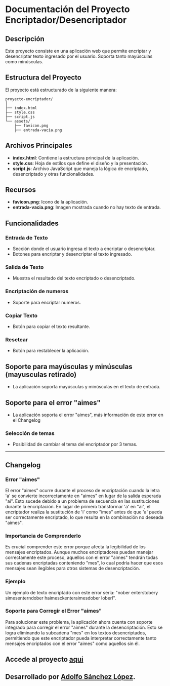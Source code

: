 # Documentación del Proyecto Encriptador/Desencriptador

## Descripción

Este proyecto consiste en una aplicación web que permite encriptar y desencriptar texto ingresado por el usuario. Soporta tanto mayúsculas como minúsculas.

## Estructura del Proyecto

El proyecto está estructurado de la siguiente manera:

```
proyecto-encriptador/
│
├── index.html
├── style.css
├── script.js
└── assets/
    ├── favicon.png
    ├── entrada-vacia.png
```

## Archivos Principales

- **index.html**: Contiene la estructura principal de la aplicación.
- **style.css**: Hoja de estilos que define el diseño y la presentación.
- **script.js**: Archivo JavaScript que maneja la lógica de encriptado, desencriptado y otras funcionalidades.

## Recursos

- **favicon.png**: Icono de la aplicación.
- **entrada-vacia.png**: Imagen mostrada cuando no hay texto de entrada.

## Funcionalidades

### Entrada de Texto

- Sección donde el usuario ingresa el texto a encriptar o desencriptar.
- Botones para encriptar y desencriptar el texto ingresado.

### Salida de Texto

- Muestra el resultado del texto encriptado o desencriptado.

### Encriptación de numeros

- Soporte para encriptar numeros.

### Copiar Texto

- Botón para copiar el texto resultante.

### Resetear

- Botón para restablecer la aplicación.

## Soporte para mayúsculas y minúsculas (mayusculas retirado)

- La aplicación soporta mayúsculas y minúsculas en el texto de entrada.

## Soporte para el error "aimes"

- La aplicación soporta el error "aimes", más información de este error en el Changelog

### Selección de temas

- Posibilidad de cambiar el tema del encriptador por 3 temas.

---

## Changelog

### Error "aimes"

El error "aimes" ocurre durante el proceso de encriptación cuando la letra 'a' se convierte incorrectamente en "aimes" en lugar de la salida esperada "ai". Esto sucede debido a un problema de secuencia en las sustituciones durante la encriptación. En lugar de primero transformar 'a' en "ai", el encriptador realiza la sustitución de 'i' como "imes" antes de que 'a' pueda ser correctamente encriptado, lo que resulta en la combinación no deseada "aimes".

### Importancia de Comprenderlo

Es crucial comprender este error porque afecta la legibilidad de los mensajes encriptados. Aunque muchos encriptadores puedan manejar correctamente este proceso, aquellos con el error "aimes" tendrán todas sus cadenas encriptadas conteniendo "mes", lo cual podría hacer que esos mensajes sean ilegibles para otros sistemas de desencriptación.

### Ejemplo

Un ejemplo de texto encriptado con este error sería: "nober enterstobery simesenterndober haimesckenteraimesdober loberl".

### Soporte para Corregir el Error "aimes"

Para solucionar este problema, la aplicación ahora cuenta con soporte integrado para corregir el error "aimes" durante la desencriptación. Esto se logra eliminando la subcadena "mes" en los textos desencriptados, permitiendo que este encriptador pueda interpretar correctamente tanto mensajes encriptados con el error "aimes" como aquellos sin él.

## Accede al proyecto [aqui](https://adolfsan99.github.io/proyecto-encriptador/)

## Desarrollado por [Adolfo Sánchez López](https://github.com/Adolfsan99).

